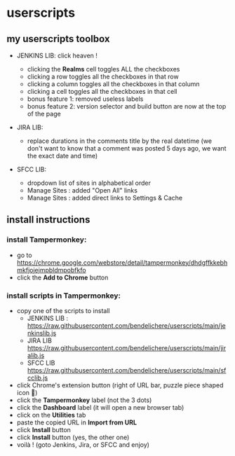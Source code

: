 # userscripts
## my userscripts toolbox

- JENKINS LIB: click heaven !
  - clicking the **Realms** cell toggles ALL the checkboxes 
  - clicking a row toggles all the checkboxes in that row
  - clicking a column toggles all the checkboxes in that column
  - clicking a cell toggles all the checkboxes in that cell
  - bonus feature 1: removed useless labels
  - bonus feature 2: version selector and build button are now at the top of the page

- JIRA LIB:
  - replace durations in the comments title by the real datetime (we don't want to know that a comment was posted 5 days ago, we want the exact date and time)

- SFCC LIB:
  - dropdown list of sites in alphabetical order 
  - Manage Sites : added "Open All" links
  - Manage Sites : added direct links to Settings & Cache

## install instructions

### install Tampermonkey:
- go to https://chrome.google.com/webstore/detail/tampermonkey/dhdgffkkebhmkfjojejmpbldmpobfkfo
- click the **Add to Chrome** button

### install scripts in Tampermonkey:
- copy one of the scripts to install
  - JENKINS LIB : https://raw.githubusercontent.com/bendelichere/userscripts/main/jenkinslib.js
  - JIRA LIB https://raw.githubusercontent.com/bendelichere/userscripts/main/jiralib.js
  - SFCC LIB https://raw.githubusercontent.com/bendelichere/userscripts/main/sfcclib.js
- click Chrome's extension button (right of URL bar, puzzle piece shaped icon 🧩)
- click the **Tampermonkey** label (not the 3 dots)
- click the **Dashboard** label (it will open a new browser tab)
- click on the **Utilities** tab
- paste the copied URL in **Import from URL**
- click **Install** button
- click **Install** button (yes, the other one)
- voilà ! (goto Jenkins, Jira, or SFCC and enjoy)
